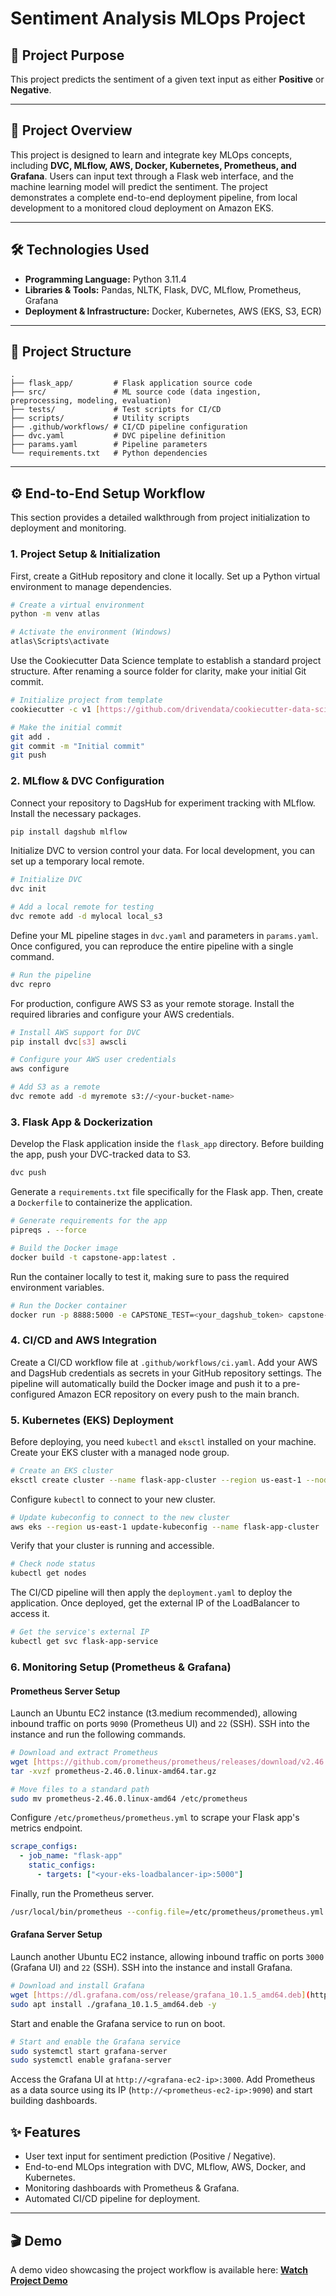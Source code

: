 # Sentiment Analysis MLOps Project

## 🎯 Project Purpose
This project predicts the sentiment of a given text input as either **Positive** or **Negative**.

---

## 📝 Project Overview
This project is designed to learn and integrate key MLOps concepts, including **DVC, MLflow, AWS, Docker, Kubernetes, Prometheus, and Grafana**. Users can input text through a Flask web interface, and the machine learning model will predict the sentiment. The project demonstrates a complete end-to-end deployment pipeline, from local development to a monitored cloud deployment on Amazon EKS.

---

## 🛠️ Technologies Used
* **Programming Language:** Python 3.11.4
* **Libraries & Tools:** Pandas, NLTK, Flask, DVC, MLflow, Prometheus, Grafana
* **Deployment & Infrastructure:** Docker, Kubernetes, AWS (EKS, S3, ECR)

---

## 📁 Project Structure
```
.
├── flask_app/         # Flask application source code
├── src/               # ML source code (data ingestion, preprocessing, modeling, evaluation)
├── tests/             # Test scripts for CI/CD
├── scripts/           # Utility scripts
├── .github/workflows/ # CI/CD pipeline configuration
├── dvc.yaml           # DVC pipeline definition
├── params.yaml        # Pipeline parameters
└── requirements.txt   # Python dependencies
```

---

## ⚙️ End-to-End Setup Workflow
This section provides a detailed walkthrough from project initialization to deployment and monitoring.

### 1. Project Setup & Initialization
First, create a GitHub repository and clone it locally. Set up a Python virtual environment to manage dependencies.
```bash
# Create a virtual environment
python -m venv atlas

# Activate the environment (Windows)
atlas\Scripts\activate
```
Use the Cookiecutter Data Science template to establish a standard project structure. After renaming a source folder for clarity, make your initial Git commit.
```bash
# Initialize project from template
cookiecutter -c v1 [https://github.com/drivendata/cookiecutter-data-science](https://github.com/drivendata/cookiecutter-data-science)

# Make the initial commit
git add .
git commit -m "Initial commit"
git push
```

### 2. MLflow & DVC Configuration
Connect your repository to DagsHub for experiment tracking with MLflow. Install the necessary packages.
```bash
pip install dagshub mlflow
```
Initialize DVC to version control your data. For local development, you can set up a temporary local remote.
```bash
# Initialize DVC
dvc init

# Add a local remote for testing
dvc remote add -d mylocal local_s3
```
Define your ML pipeline stages in `dvc.yaml` and parameters in `params.yaml`. Once configured, you can reproduce the entire pipeline with a single command.
```bash
# Run the pipeline
dvc repro
```
For production, configure AWS S3 as your remote storage. Install the required libraries and configure your AWS credentials.
```bash
# Install AWS support for DVC
pip install dvc[s3] awscli

# Configure your AWS user credentials
aws configure

# Add S3 as a remote
dvc remote add -d myremote s3://<your-bucket-name>
```

### 3. Flask App & Dockerization
Develop the Flask application inside the `flask_app` directory. Before building the app, push your DVC-tracked data to S3.
```bash
dvc push
```
Generate a `requirements.txt` file specifically for the Flask app. Then, create a `Dockerfile` to containerize the application.
```bash
# Generate requirements for the app
pipreqs . --force

# Build the Docker image
docker build -t capstone-app:latest .
```
Run the container locally to test it, making sure to pass the required environment variables.
```bash
# Run the Docker container
docker run -p 8888:5000 -e CAPSTONE_TEST=<your_dagshub_token> capstone-app:latest
```

### 4. CI/CD and AWS Integration
Create a CI/CD workflow file at `.github/workflows/ci.yaml`. Add your AWS and DagsHub credentials as secrets in your GitHub repository settings. The pipeline will automatically build the Docker image and push it to a pre-configured Amazon ECR repository on every push to the main branch.

### 5. Kubernetes (EKS) Deployment
Before deploying, you need `kubectl` and `eksctl` installed on your machine. Create your EKS cluster with a managed node group.
```bash
# Create an EKS cluster
eksctl create cluster --name flask-app-cluster --region us-east-1 --nodegroup-name flask-app-nodes --node-type t3.small --nodes 1
```
Configure `kubectl` to connect to your new cluster.
```bash
# Update kubeconfig to connect to the new cluster
aws eks --region us-east-1 update-kubeconfig --name flask-app-cluster
```
Verify that your cluster is running and accessible.
```bash
# Check node status
kubectl get nodes
```
The CI/CD pipeline will then apply the `deployment.yaml` to deploy the application. Once deployed, get the external IP of the LoadBalancer to access it.
```bash
# Get the service's external IP
kubectl get svc flask-app-service
```

### 6. Monitoring Setup (Prometheus & Grafana)

#### Prometheus Server Setup
Launch an Ubuntu EC2 instance (t3.medium recommended), allowing inbound traffic on ports `9090` (Prometheus UI) and `22` (SSH). SSH into the instance and run the following commands.
```bash
# Download and extract Prometheus
wget [https://github.com/prometheus/prometheus/releases/download/v2.46.0/prometheus-2.46.0.linux-amd64.tar.gz](https://github.com/prometheus/prometheus/releases/download/v2.46.0/prometheus-2.46.0.linux-amd64.tar.gz)
tar -xvzf prometheus-2.46.0.linux-amd64.tar.gz

# Move files to a standard path
sudo mv prometheus-2.46.0.linux-amd64 /etc/prometheus
```
Configure `/etc/prometheus/prometheus.yml` to scrape your Flask app's metrics endpoint.
```yaml
scrape_configs:
  - job_name: "flask-app"
    static_configs:
      - targets: ["<your-eks-loadbalancer-ip>:5000"]
```
Finally, run the Prometheus server.
```bash
/usr/local/bin/prometheus --config.file=/etc/prometheus/prometheus.yml
```

#### Grafana Server Setup
Launch another Ubuntu EC2 instance, allowing inbound traffic on ports `3000` (Grafana UI) and `22` (SSH). SSH into the instance and install Grafana.
```bash
# Download and install Grafana
wget [https://dl.grafana.com/oss/release/grafana_10.1.5_amd64.deb](https://dl.grafana.com/oss/release/grafana_10.1.5_amd64.deb)
sudo apt install ./grafana_10.1.5_amd64.deb -y
```
Start and enable the Grafana service to run on boot.
```bash
# Start and enable the Grafana service
sudo systemctl start grafana-server
sudo systemctl enable grafana-server
```
Access the Grafana UI at `http://<grafana-ec2-ip>:3000`. Add Prometheus as a data source using its IP (`http://<prometheus-ec2-ip>:9090`) and start building dashboards.


## ✨ Features
* User text input for sentiment prediction (Positive / Negative).
* End-to-end MLOps integration with DVC, MLflow, AWS, Docker, and Kubernetes.
* Monitoring dashboards with Prometheus & Grafana.
* Automated CI/CD pipeline for deployment.

---

## 🎬 Demo
A demo video showcasing the project workflow is available here:
[**Watch Project Demo**](https://drive.google.com/file/d/1Y40cqSpgU7lBtoBCWcZZtTtaXM1H0hFg/view?usp=drive_link)
